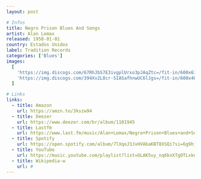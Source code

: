 ```yaml
---
layout: post

# Infos
title: Negro Prison Blues And Songs
artist: Alan Lomax
released: 1958-01-01
country: Estados Unidos
label: Tradition Records
categories: ['Blues']
images:
  [
    'https://img.discogs.com/67RhJbS7E3ivgplUrxo3pJAqZtc=/fit-in/600x611/filters:strip_icc():format(jpeg):mode_rgb():quality(90)/discogs-images/R-5473120-1394266479-2598.jpeg.jpg',
    'https://img.discogs.com/394Xv2L8cr-5IASafhnwUC6lJgs=/fit-in/600x462/filters:strip_icc():format(jpeg):mode_rgb():quality(90)/discogs-images/R-5473120-1394266493-4704.jpeg.jpg',
  ]

# Links
links:
  - title: Amazon
    url: https://amzn.to/3kszw94
  - title: Deezer
    url: https://www.deezer.com/br/album/1101945
  - title: Lastfm
    url: https://www.last.fm/music/Alan+Lomax/Negro+Prison+Blues+and+Songs
  - title: Spotify
    url: https://open.spotify.com/album/7lXqoJ3JvHVAbaKBT8XSQi?si=6g9hjE3OQqeODJwpcrbl_w
  - title: YouTube
    url: https://music.youtube.com/playlist?list=OLAK5uy_nq6knXTgOTLxknjIOLs7JjIWF84Hskdes
  - title: Wikipedia-w
    url: #
---
```

